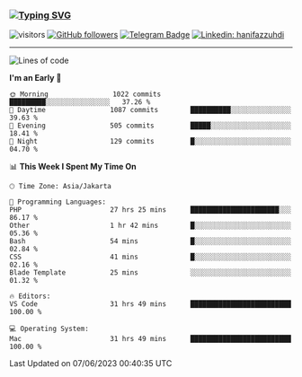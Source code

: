 ### [![Typing SVG](https://readme-typing-svg.herokuapp.com?font=lato&size=22&lines=Hi+There+👋)](https://git.io/typing-svg) 

![visitors](https://visitor-badge.glitch.me/badge?page_id=hanifazzuhdi.hanifazzuhdi)
[![GitHub followers](https://img.shields.io/github/followers/hanifazzuhdi?label=Follow&style=social)](https://github.com/hanifazzuhdi/?tab=follow) 
[![Telegram Badge](https://img.shields.io/badge/-hanif0198-blue?style=social&logo=telegram&link=https://www.t.me/hanif0198/)](https://www.t.me/hanif0198/) 
[![Linkedin: hanifazzuhdi](https://img.shields.io/badge/-hanifazzuhdi-blue?style=flat-square&logo=Linkedin&logoColor=white&link=https://www.linkedin.com/in/hanif-az-zuhdi-69688019b/)](https://www.linkedin.com/in/hanif-az-zuhdi-69688019b/) 

<hr/>

<!--START_SECTION:waka-->
![Lines of code](https://img.shields.io/badge/From%20Hello%20World%20I%27ve%20Written-19.7%20million%20lines%20of%20code-blue)

**I'm an Early 🐤** 

```text
🌞 Morning                1022 commits        █████████░░░░░░░░░░░░░░░░   37.26 % 
🌆 Daytime                1087 commits        ██████████░░░░░░░░░░░░░░░   39.63 % 
🌃 Evening                505 commits         █████░░░░░░░░░░░░░░░░░░░░   18.41 % 
🌙 Night                  129 commits         █░░░░░░░░░░░░░░░░░░░░░░░░   04.70 % 
```


📊 **This Week I Spent My Time On** 

```text
🕑︎ Time Zone: Asia/Jakarta

💬 Programming Languages: 
PHP                      27 hrs 25 mins      ██████████████████████░░░   86.17 % 
Other                    1 hr 42 mins        █░░░░░░░░░░░░░░░░░░░░░░░░   05.36 % 
Bash                     54 mins             █░░░░░░░░░░░░░░░░░░░░░░░░   02.84 % 
CSS                      41 mins             █░░░░░░░░░░░░░░░░░░░░░░░░   02.16 % 
Blade Template           25 mins             ░░░░░░░░░░░░░░░░░░░░░░░░░   01.32 % 

🔥 Editors: 
VS Code                  31 hrs 49 mins      █████████████████████████   100.00 % 

💻 Operating System: 
Mac                      31 hrs 49 mins      █████████████████████████   100.00 % 
```


 Last Updated on 07/06/2023 00:40:35 UTC
<!--END_SECTION:waka-->
